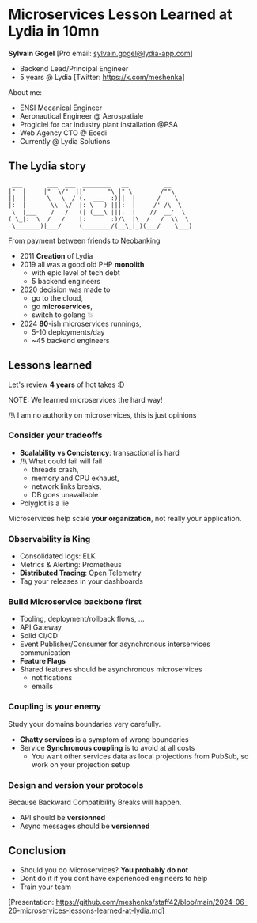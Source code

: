# Microservices Lesson Learned at Lydia in 10mn

**Sylvain Gogel** [Pro email: sylvain.gogel@lydia-app.com]

* Backend Lead/Principal Engineer
* 5 years @ Lydia
[Twitter: https://x.com/meshenka]

About me:

* ENSI Mecanical Engineer
* Aeronautical Engineer @ Aerospatiale
* Progiciel for car industry plant installation @PSA
* Web Agency CTO @ Ecedi
* Currently @ Lydia Solutions

## The Lydia story

```text
 ___       ___  ___  ________   __          __
|"  |     |"  \/"  ||"      "\ |" \        /""\
||  |      \   \  / (.  ___  :)||  |      /    \
|:  |       \\  \/  |: \   ) |||:  |     /' /\  \
 \  |___    /   /   (| (___\ |||.  |    //  __'  \
( \_|:  \  /   /    |:       :)/\  |\  /   /  \\  \
 \_______)|___/     (________/(__\_|_)(___/    \___)
```

From payment between friends to Neobanking

* 2011 **Creation** of Lydia
* 2019 all was a good old PHP **monolith**
  * with epic level of tech debt
  * 5 backend engineers
* 2020 decision was made to
  * go to the cloud,
  * go **microservices**,
  * switch to golang :boom:
* 2024 **80**-ish microservices runnings,
  * 5-10 deployments/day
  * ~45 backend engineers

## Lessons learned

Let's review **4 years** of hot takes :D

NOTE: We learned microservices the hard way!

/!\ I am no authority on microservices,
this is just opinions

### Consider your tradeoffs

* **Scalability vs Concistency**: transactional is hard
* /!\ What could fail will fail
  * threads crash,
  * memory and CPU exhaust,
  * network links breaks,
  * DB goes unavailable
* Polyglot is a lie

Microservices help scale **your organization**, not really your application.

### Observability is King

* Consolidated logs: ELK
* Metrics & Alerting: Prometheus
* **Distributed Tracing**: Open Telemetry
* Tag your releases in your dashboards

### Build Microservice backbone first

* Tooling, deployment/rollback flows, ...
* API Gateway
* Solid CI/CD
* Event Publisher/Consumer for asynchronous interservices communication
* **Feature Flags**
* Shared features should be asynchronous microservices
  * notifications
  * emails

### Coupling is your enemy

Study your domains boundaries very carefully.

* **Chatty services** is a symptom of wrong boundaries
* Service **Synchronous coupling** is to avoid at all costs
  * You want other services data as local projections from PubSub,
    so work on your projection setup

### Design and version your protocols

Because Backward Compatibility Breaks will happen.

* API should be **versionned**
* Async messages should be **versionned**

## Conclusion

* Should you do Microservices? **You probably do not**
* Dont do it if you dont have experienced engineers to help
* Train your team

[Presentation: https://github.com/meshenka/staff42/blob/main/2024-06-26-microservices-lessons-learned-at-lydia.md]
